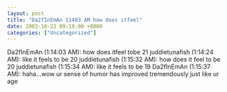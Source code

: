 ```yaml
---
layout: post
title: "Da2fInEmAn 11403 AM how does itfeel"
date: 2003-10-22 09:19:00 +0000
categories: ["Uncategorized"]
---
```


Da2fInEmAn (1:14:03 AM): how does itfeel tobe 21
juddietunafish (1:14:24 AM): like it feels to be 20
juddietunafish (1:15:32 AM): how does it feel to be 20
juddietunafish (1:15:34 AM): like it feels to be 19 
Da2fInEmAn (1:15:37 AM): haha...wow ur sense of humor has improved tremendously just like ur age